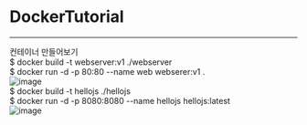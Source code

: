 # DockerTutorial
***
컨테이너 만들어보기   
$ docker build -t webserver:v1 ./webserver   
$ docker run -d -p 80:80 --name web webserer:v1 .   
![image](https://user-images.githubusercontent.com/110814485/183546947-6e86587e-e2ee-4124-9034-937e6c45a3e8.png)   
$ docker build -t hellojs ./hellojs   
$ docker run -d -p 8080:8080 --name hellojs hellojs:latest   
![image](https://user-images.githubusercontent.com/110814485/183547205-4db89874-3fab-4bfd-80de-480f3ac6f52a.png)   

